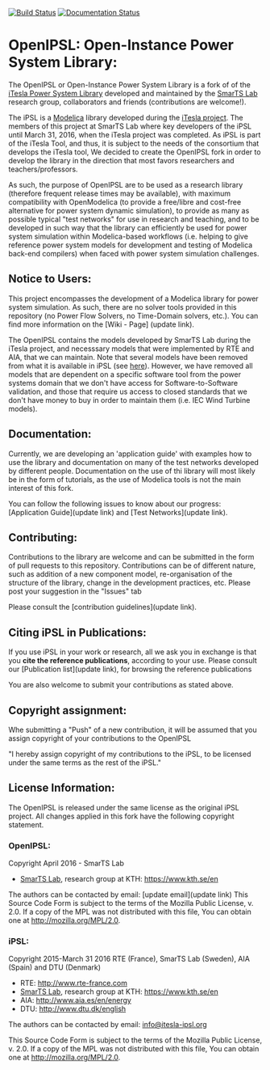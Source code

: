 [![Build Status](https://travis-ci.org/SmarTS-Lab/OpenIPSL.svg?branch=master)](https://travis-ci.org/SmarTS-Lab/OpenIPSL)
[![Documentation Status](https://readthedocs.org/projects/openipsl/badge/?version=latest)](http://openipsl.readthedocs.io/en/latest/?badge=latest) 

# **OpenIPSL**: Open-Instance Power System Library:
The OpenIPSL or Open-Instance Power System Library is a fork of of the [iTesla Power System Library](https://github.com/itesla/ipsl) developed and maintained by the [SmarTS Lab](https://www.kth.se/en/ees/omskolan/organisation/avdelningar/epe/research/smart-transmission-systems-laboratory-smarts-lab-1.627203) research group, collaborators and friends (contributions are welcome!).

The iPSL is a [Modelica](https://www.modelica.org) library developed during the [iTesla project](http://www.itesla-project.eu/).
The members of this project at SmarTS Lab where key developers of the iPSL until March 31, 2016, when the iTesla project was completed.
As iPSL is part of the iTesla Tool, and thus, it is subject to the needs of the consortium that develops the iTesla tool, We decided to create the OpenIPSL fork in order to develop the library in the direction that most favors researchers and teachers/professors.

As such, the purpose of OpenIPSL are to be used as a research library (therefore frequent release times may be available), with maximum compatibility with OpenModelica (to provide a free/libre and cost-free alternative for power system dynamic simulation), to provide as many as possible typical "test networks" for use in research and teaching, and to be developed in such way that the library can efficiently be used for power system simulation within Modelica-based workflows (i.e. helping to give reference power system models for development and testing of Modelica back-end compilers) when faced with power system simulation challenges.

## Notice to Users:
This project encompasses the development of a Modelica library for power system simulation.
As such, there are no solver tools provided in this repository (no Power Flow Solvers, no Time-Domain solvers, etc.).
You can find more information on the [Wiki - Page] (update link).

The OpenIPSL contains the models developed by SmarTS Lab during the iTesla project, and necesssary models that were implemented by RTE and AIA, that we can maintain.
Note that several models have been removed from what it is available in iPSL (see [here](https://github.com/SmarTS-Lab/OpenIPSL/pull/10)).
However, we have removed all models that are dependent on a specific software tool from the power systems domain that we don't have access for Software-to-Software validation, and those that require us access to closed standards that we don't have money to buy in order to maintain them (i.e. IEC Wind Turbine models).

## Documentation:
Currently, we are developing an 'application guide' with examples how to use the library and documentation on many of the test networks developed by different people.
Documentation on the use of thi library will most likely be in the form of tutorials, as the use of Modelica tools is not the main interest of this fork.

You can follow the following issues to know about our progress: [Application Guide](update link) and [Test Networks](update link).

## Contributing:
Contributions to the library are welcome and can be submitted in the form of pull requests to this repository.
Contributions can be of different nature, such as addition of a new component model, re-organisation of the structure of the library, change in the development practices, etc. Please post your suggestion in the "Issues" tab

Please consult the [contribution guidelines](update link).

## Citing iPSL in Publications:
If you use iPSL in your work or research, all we ask you in exchange is that you **cite the reference publications**, according to your use.
Please consult our [Publication list](update link), for browsing the reference publications

You are also welcome to submit your contributions as stated above.

## Copyright assignment:
Whe submitting a "Push" of a new contribution, it will be assumed that you assign copyright of your contributions to the OpenIPSL

"I hereby assign copyright of my contributions to the iPSL, to be licensed under the same terms as the rest of the iPSL."

## License Information:

The OpenIPSL is released under the same license as the original iPSL project.
All changes applied in this fork have the following copyright statement.

### OpenIPSL:

Copyright April 2016 - SmarTS Lab
- [SmarTS Lab](https://github.com/itesla/ipsl/wiki/Our-contributors#smarts-labs-people), research group at KTH: https://www.kth.se/en

The authors can be contacted by email: [update email](update link)
This Source Code Form is subject to the terms of the Mozilla Public License, v. 2.0.
If a copy of the MPL was not distributed with this file, You can obtain one at http://mozilla.org/MPL/2.0.

### iPSL:

Copyright 2015-March 31 2016 RTE (France), SmarTS Lab (Sweden), AIA (Spain) and DTU (Denmark)
- RTE: http://www.rte-france.com
- [SmarTS Lab](https://github.com/itesla/ipsl/wiki/Our-contributors#smarts-labs-people), research group at KTH: https://www.kth.se/en
- AIA: http://www.aia.es/en/energy
- DTU: http://www.dtu.dk/english

The authors can be contacted by email: info@itesla-ipsl.org

This Source Code Form is subject to the terms of the Mozilla Public License, v. 2.0.
If a copy of the MPL was not distributed with this file, You can obtain one at http://mozilla.org/MPL/2.0.
